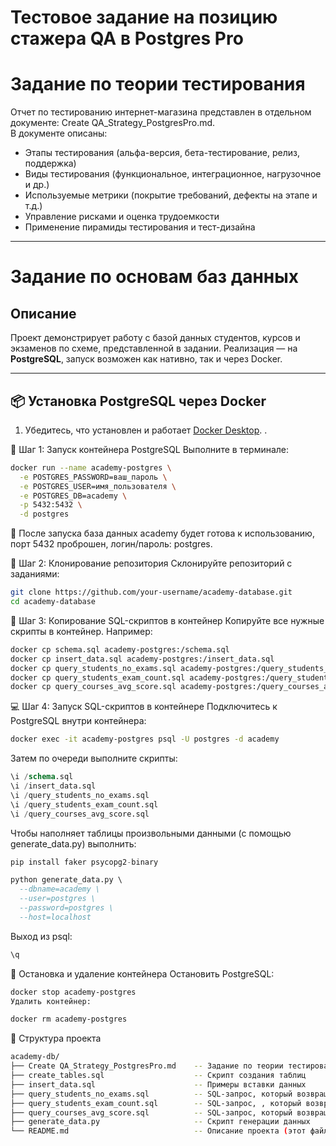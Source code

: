 # **Тестовое задание на позицию стажера QA в Postgres Pro**

# Задание по теории тестирования

Отчет по тестированию интернет-магазина представлен в отдельном документе: Create QA_Strategy_PostgresPro.md.  
В документе описаны:
- Этапы тестирования (альфа-версия, бета-тестирование, релиз, поддержка)
- Виды тестирования (функциональное, интеграционное, нагрузочное и др.)
- Используемые метрики (покрытие требований, дефекты на этапе и т.д.)
- Управление рисками и оценка трудоемкости
- Применение пирамиды тестирования и тест-дизайна

---

# Задание по основам баз данных
## Описание

Проект демонстрирует работу с базой данных студентов, курсов и экзаменов по схеме, представленной в задании. Реализация — на **PostgreSQL**, запуск возможен как нативно, так и через Docker.

---

## 📦 Установка PostgreSQL через Docker

1. Убедитесь, что установлен и работает [Docker Desktop](https://www.docker.com/products/docker-desktop/).
.

🔧 Шаг 1: Запуск контейнера PostgreSQL
Выполните в терминале:

```bash
docker run --name academy-postgres \
  -e POSTGRES_PASSWORD=ваш_пароль \
  -e POSTGRES_USER=имя_пользователя \
  -e POSTGRES_DB=academy \
  -p 5432:5432 \
  -d postgres
```

📌 После запуска база данных academy будет готова к использованию, порт 5432 проброшен, логин/пароль: postgres.

📁 Шаг 2: Клонирование репозитория
Склонируйте репозиторий с заданиями:

```bash
git clone https://github.com/your-username/academy-database.git
cd academy-database
```

📂 Шаг 3: Копирование SQL-скриптов в контейнер
Копируйте все нужные скрипты в контейнер. Например:

```bash
docker cp schema.sql academy-postgres:/schema.sql
docker cp insert_data.sql academy-postgres:/insert_data.sql
docker cp query_students_no_exams.sql academy-postgres:/query_students_no_exams.sql
docker cp query_students_exam_count.sql academy-postgres:/query_students_exam_count.sql
docker cp query_courses_avg_score.sql academy-postgres:/query_courses_avg_score.sql
```
💻 Шаг 4: Запуск SQL-скриптов в контейнере
Подключитесь к PostgreSQL внутри контейнера:

```bash
docker exec -it academy-postgres psql -U postgres -d academy
```
Затем по очереди выполните скрипты:

```sql
\i /schema.sql
\i /insert_data.sql
\i /query_students_no_exams.sql
\i /query_students_exam_count.sql
\i /query_courses_avg_score.sql
```
Чтобы наполняет таблицы произвольными данными (с помощью generate_data.py) выполнить:

```sql
pip install faker psycopg2-binary

python generate_data.py \
  --dbname=academy \
  --user=postgres \
  --password=postgres \
  --host=localhost
```
Выход из psql:
```sql
\q
```
🧼 Остановка и удаление контейнера
Остановить PostgreSQL:

```bash
docker stop academy-postgres
Удалить контейнер:
```

```bash
docker rm academy-postgres
```

📂 Структура проекта

```bash
academy-db/
├── Create QA_Strategy_PostgresPro.md    -- Задание по теории тестирования
├── create_tables.sql                    -- Скрипт создания таблиц
├── insert_data.sql                      -- Примеры вставки данных
├── query_students_no_exams.sql          -- SQL-запрос, который возвращает всех студентов, которые еще не сдали ни одного экзамена.
├── query_students_exam_count.sql        -- SQL-запрос, , который возвращает список студентов и количество сданных им экзаменов. Только для студентов, у которых есть сданные экзамены.
├── query_courses_avg_score.sql          -- SQL-запрос, который возвращает список курсов со средним баллом по экзамену
├── generate_data.py                     -- Скрипт генерации данных
└── README.md                            -- Описание проекта (этот файл)
```
